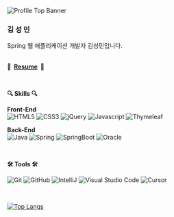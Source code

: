 ![Profile Top Banner](https://capsule-render.vercel.app/api?type=waving&height=300&color=gradient&text=SeongMin%20Kim&textBg=false&desc=JupitorCentral&fontAlignY=34&fontAlign=31&descAlign=15&descAlignY=58&fontSize=70&descSize=29)

<h3>김 성 민</h3>
Spring 웹 애플리케이션 개발자 김성민입니다.
<br>
<br>

<p><b>💼 &nbsp;<a href="https://github.com/JupitorCentral/jupitorCentral/blob/main/resume.md">Resume</a>&nbsp; 💼</b></p>

<br>
<p><b>🔍 Skills 🔍</b></p>

**Front-End**  
![HTML5](https://img.shields.io/badge/HTML5-E34F26?style=for-the-badge&logo=html5&logoColor=white)
![CSS3](https://img.shields.io/badge/CSS3-1572B6?style=for-the-badge&logo=css3&logoColor=white)
![jQuery](https://img.shields.io/badge/jQuery-0769AD?style=for-the-badge&logo=jquery&logoColor=white)
![Javascript](https://img.shields.io/badge/JavaScript-323330?style=for-the-badge&logo=javascript&logoColor=F7DF1E)
![Thymeleaf](https://img.shields.io/badge/Thymeleaf-%23005C0F.svg?style=for-the-badge&logo=Thymeleaf&logoColor=white)


**Back-End**  
![Java](https://img.shields.io/badge/java-%23ED8B00.svg?style=for-the-badge&logo=openjdk&logoColor=white)
![Spring](https://img.shields.io/badge/Spring-6DB33F?style=for-the-badge&logo=spring&logoColor=white)
![SpringBoot](https://img.shields.io/badge/Spring_Boot-F2F4F9?style=for-the-badge&logo=spring-boot)
![Oracle](https://img.shields.io/badge/Oracle-F80000?style=for-the-badge&logo=oracle&logoColor=black)

<br>
<p><b>🛠️ Tools 🛠️</b></p>

![Git](https://img.shields.io/badge/Git-F05032?style=for-the-badge&logo=git&logoColor=white)
![GitHub](https://img.shields.io/badge/GitHub-181717?style=for-the-badge&logo=github&logoColor=white)
![IntelliJ](https://img.shields.io/badge/IntelliJ_IDEA-000000.svg?style=for-the-badge&logo=intellij-idea&logoColor=white)
![Visual Studio Code](https://img.shields.io/badge/Visual_Studio_Code-0078D4?style=for-the-badge&logo=visual%20studio%20code&logoColor=white)
![Cursor](https://img.shields.io/badge/Cursor-000000?style=for-the-badge&logo=cursor&logoColor=white)
    
<br>


[![Top Langs](https://github-readme-stats.vercel.app/api/top-langs/?username=JupitorCentral&theme=onedark)](https://github.com/anuraghazra/github-readme-stats)

